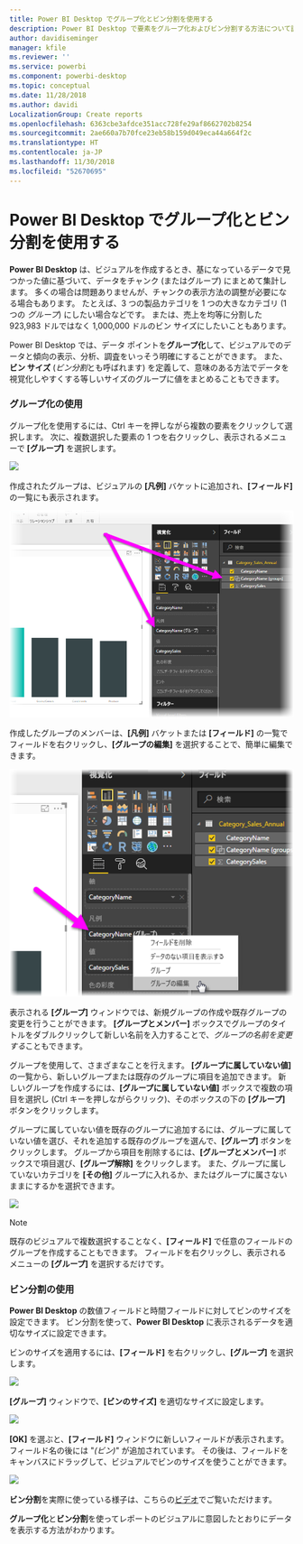 ```yaml
---
title: Power BI Desktop でグループ化とビン分割を使用する
description: Power BI Desktop で要素をグループ化およびビン分割する方法について説明します。
author: davidiseminger
manager: kfile
ms.reviewer: ''
ms.service: powerbi
ms.component: powerbi-desktop
ms.topic: conceptual
ms.date: 11/28/2018
ms.author: davidi
LocalizationGroup: Create reports
ms.openlocfilehash: 6363cbe3afdce351acc728fe29af8662702b8254
ms.sourcegitcommit: 2ae660a7b70fce23eb58b159d049eca44a664f2c
ms.translationtype: HT
ms.contentlocale: ja-JP
ms.lasthandoff: 11/30/2018
ms.locfileid: "52670695"
---
```

# <a name="use-grouping-and-binning-in-power-bi-desktop"></a>Power BI Desktop でグループ化とビン分割を使用する
**Power BI Desktop** は、ビジュアルを作成するとき、基になっているデータで見つかった値に基づいて、データをチャンク (またはグループ) にまとめて集計します。 多くの場合は問題ありませんが、チャンクの表示方法の調整が必要になる場合もあります。 たとえば、3 つの製品カテゴリを 1 つの大きなカテゴリ (1 つの *グループ*) にしたい場合などです。 または、売上を均等に分割した 923,983 ドルではなく 1,000,000 ドルのビン サイズにしたいこともあります。

Power BI Desktop では、データ ポイントを**グループ化**して、ビジュアルでのデータと傾向の表示、分析、調査をいっそう明確にすることができます。 また、**ビン サイズ** (*ビン分割*とも呼ばれます) を定義して、意味のある方法でデータを視覚化しやすくする等しいサイズのグループに値をまとめることもできます。

### <a name="using-grouping"></a>グループ化の使用
グループ化を使用するには、Ctrl キーを押しながら複数の要素をクリックして選択します。 次に、複数選択した要素の 1 つを右クリックし、表示されるメニューで **[グループ]** を選択します。

![](media/desktop-grouping-and-binning/grouping-binning_1.png)

作成されたグループは、ビジュアルの **[凡例]** バケットに追加され、**[フィールド]** の一覧にも表示されます。

![](media/desktop-grouping-and-binning/grouping-binning_2.png)

作成したグループのメンバーは、**[凡例]** バケットまたは **[フィールド]** の一覧でフィールドを右クリックし、**[グループの編集]** を選択することで、簡単に編集できます。

![](media/desktop-grouping-and-binning/grouping-binning_3.png)

表示される **[グループ]** ウィンドウでは、新規グループの作成や既存グループの変更を行うことができます。 **[グループとメンバー]** ボックスでグループのタイトルをダブルクリックして新しい名前を入力することで、*グループの名前を変更する*こともできます。

グループを使用して、さまざまなことを行えます。 **[グループに属していない値]** の一覧から、新しいグループまたは既存のグループに項目を追加できます。 新しいグループを作成するには、**[グループに属していない値]** ボックスで複数の項目を選択し (Ctrl キーを押しながらクリック)、そのボックスの下の **[グループ]** ボタンをクリックします。

グループに属していない値を既存のグループに追加するには、グループに属していない値を選び、それを追加する既存のグループを選んで、**[グループ]** ボタンをクリックします。 グループから項目を削除するには、**[グループとメンバー]** ボックスで項目選び、**[グループ解除]** をクリックします。 また、グループに属していないカテゴリを **[その他]** グループに入れるか、またはグループに属さないままにするかを選択できます。

![](media/desktop-grouping-and-binning/grouping-binning_4.png)

> [!NOTE]
> 既存のビジュアルで複数選択することなく、**[フィールド]** で任意のフィールドのグループを作成することもできます。 フィールドを右クリックし、表示されるメニューの **[グループ]** を選択するだけです。
> 
> 

### <a name="using-binning"></a>ビン分割の使用
**Power BI Desktop** の数値フィールドと時間フィールドに対してビンのサイズを設定できます。 ビン分割を使って、**Power BI Desktop** に表示されるデータを適切なサイズに設定できます。

ビンのサイズを適用するには、**[フィールド]** を右クリックし、**[グループ]** を選択します。

![](media/desktop-grouping-and-binning/grouping-binning_5.png)

**[グループ]** ウィンドウで、**[ビンのサイズ]** を適切なサイズに設定します。

![](media/desktop-grouping-and-binning/grouping-binning_6.png)

**[OK]** を選ぶと、**[フィールド]** ウィンドウに新しいフィールドが表示されます。フィールド名の後には "*(ビン)*" が追加されています。 その後は、フィールドをキャンバスにドラッグして、ビジュアルでビンのサイズを使うことができます。

![](media/desktop-grouping-and-binning/grouping-binning_7.png)

**ビン分割**を実際に使っている様子は、こちらの[ビデオ](https://www.youtube.com/watch?v=BRvdZSfO0DY)でご覧いただけます。

**グループ化**と**ビン分割**を使ってレポートのビジュアルに意図したとおりにデータを表示する方法がわかります。


